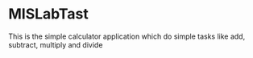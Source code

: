 # MISLabTast
This is the simple calculator application which do simple tasks like add, subtract, multiply and divide
